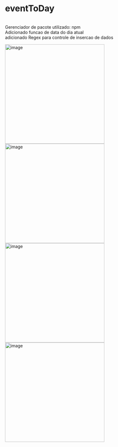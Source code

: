 # eventToDay

<br>Gerenciador de pacote utilizado: npm
<br>Adicionado funcao de data do dia atual
<br>adicionado Regex para controle de insercao de dados


<img class="event-image" width="327" alt="image" src="https://github.com/SidneySDev/eventToDay/assets/72263280/190c0c75-8ee0-4f18-bc4f-9f41453e7fa9">
<br>
<img class="event-image" width="327" alt="image" src="https://github.com/SidneySDev/eventToDay/assets/72263280/c5c1a8c1-0183-4c93-bd2b-be11090c66cb">
<br>
<img class="event-image" width="327" alt="image" src="https://github.com/SidneySDev/eventToDay/assets/72263280/a8856bdc-c359-42d6-9671-458a358587f0">
<br>
<img class="event-image" width="327" alt="image" src="https://github.com/SidneySDev/eventToDay/assets/72263280/f5b3cd2d-266e-45d7-b7f6-aad7498535d5">



